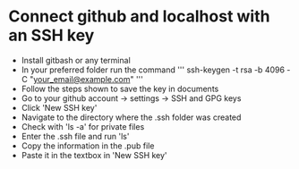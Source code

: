 # Connect github and localhost with an SSH key

* Install gitbash or any terminal
* In your preferred folder run the command 
'''
ssh-keygen -t rsa -b 4096 -C "your_email@example.com"
'''
* Follow the steps shown to save the key in documents
* Go to your github account -> settings -> SSH and GPG keys
* Click 'New SSH key'
* Navigate to the directory where the .ssh folder was created
* Check with 'ls -a' for private files
* Enter the .ssh file and run 'ls'
* Copy the information in the .pub file
* Paste it in the textbox in 'New SSH key'
